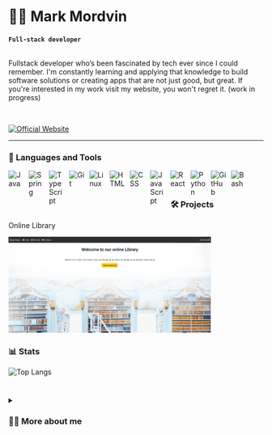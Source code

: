 # 🏂🏻 Mark Mordvin

**`Full-stack developer`**

<p>
<br>
   Fullstack developer who’s been fascinated by tech ever since I could remember. I'm constantly learning and applying that knowledge to build software solutions or creating apps that are not just good, but great. If you're interested in my work visit my website, you won't regret it.  (work in progress)
</p>
<br>
   <p align="left">
      <a href="work in progress">
         <img alt="Official Website" href="" title="Official Website" src="https://img.shields.io/badge/Official%20Website-8900FF?style=flat&logo=Fireship&logoColor=black"/></a>
   </p>

---

### 🧰 Languages and Tools

<img align="left" alt="Java" width="30px" style="padding-right:10px;" src="https://cdn.jsdelivr.net/gh/devicons/devicon/icons/java/java-original.svg"/>
<img align="left" alt="Spring" width="30px" style="padding-right:10px;" src="https://cdn.jsdelivr.net/gh/devicons/devicon/icons/spring/spring-original.svg" />
<img align="left" alt="TypeScript" width="30px" style="padding-right:10px;" src="https://cdn.jsdelivr.net/gh/devicons/devicon/icons/typescript/typescript-plain.svg" />
<img align="left" alt="Git" width="30px" style="padding-right:10px;" src="https://cdn.jsdelivr.net/gh/devicons/devicon/icons/git/git-original.svg" />
<img align="left" alt="Linux" width="30px" style="padding-right:10px;" src="https://cdn.jsdelivr.net/gh/devicons/devicon/icons/linux/linux-original.svg" />
<img align="left" alt="HTML" width="30px" style="padding-right:10px;" src="https://cdn.jsdelivr.net/gh/devicons/devicon/icons/html5/html5-plain.svg" />
<img align="left" alt="CSS" width="30px" style="padding-right:10px;" src="https://cdn.jsdelivr.net/gh/devicons/devicon/icons/css3/css3-plain.svg" />
<img align="left" alt="JavaScript" width="30px" style="padding-right:10px;" src="https://cdn.jsdelivr.net/gh/devicons/devicon/icons/javascript/javascript-plain.svg" />
<img align="left" alt="React" width="30px" style="padding-right:10px;" src="https://cdn.jsdelivr.net/gh/devicons/devicon/icons/react/react-original.svg" />
<img align="left" alt="Python" width="30px" style="padding-right:10px;" src="https://cdn.jsdelivr.net/gh/devicons/devicon/icons/python/python-plain.svg" />
<img align="left" alt="GitHub" width="30px" style="padding-right:10px;" src="https://cdn.jsdelivr.net/gh/devicons/devicon/icons/github/github-original.svg" />
<img align="left" alt="Bash" width="30px" style="padding-right:10px;" src="https://cdn.jsdelivr.net/gh/devicons/devicon/icons/bash/bash-original.svg" />
<br />

#

### 🛠️ Projects

<!-- projects -->
Online Library

<a href="https://github.com/DaVinci0003/LibraryDemo">
<img src="https://github.com/DaVinci0003/LibraryDemo/blob/main/images/img.png" alt="onlineLibrary" width="400px">
</a>

### 📊 Stats

<!-- different achievments -->
![Top Langs](https://github-readme-stats.vercel.app/api/top-langs/?username=MarkMdvn&layout=compact&theme=dark)

#

<details>
 <summary><h3>👨‍💻 More about me </h3></summary>
   <!-- more about me -->
 Backend Developer who is finishing the second year of the associate degree DAM(Desarrollo de Aplicaciones Multiplataforma) since the degree is a relevant requirement. I carry out all kinds of work on my own and have numerous projects that demonstrate my knowledge in the following technologies: Java, Spring Boot, SQL (PostgreSQL and MySQL), Maven, HTML, CSS, JavaScript, Python, Git, and more.

Besides my studies, I always learn things on my own, so after so much time, I have acquired knowledge that allows me to develop both the backend and the frontend of web applications.

My goal is to enter this sector to start my career and constantly develop myself since it is something I enjoy, besides allowing me to achieve my objectives.
